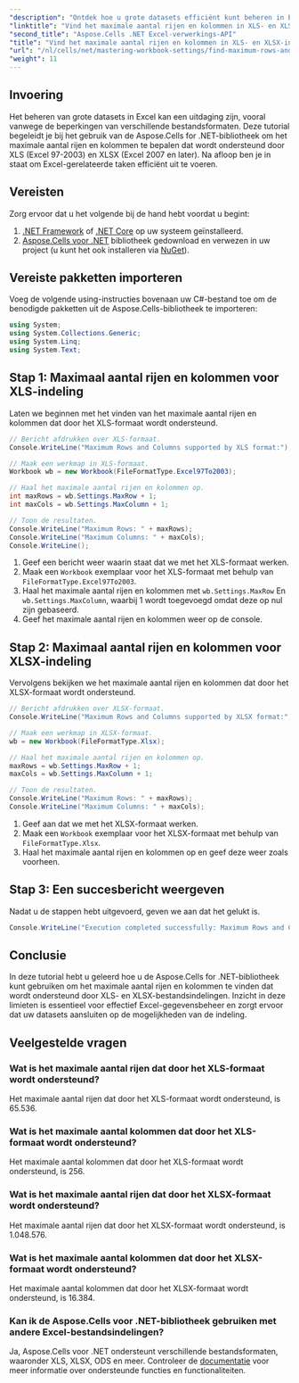 ```yaml
---
"description": "Ontdek hoe u grote datasets efficiënt kunt beheren in Excel met behulp van de Aspose.Cells for .NET-bibliotheek. Deze handleiding biedt een stapsgewijze aanpak voor het bepalen van het maximale aantal rijen en kolommen dat wordt ondersteund door zowel de XLS- als de XLSX-bestandsindeling."
"linktitle": "Vind het maximale aantal rijen en kolommen in XLS- en XLSX-indelingen"
"second_title": "Aspose.Cells .NET Excel-verwerkings-API"
"title": "Vind het maximale aantal rijen en kolommen in XLS- en XLSX-indelingen"
"url": "/nl/cells/net/mastering-workbook-settings/find-maximum-rows-and-columns/"
"weight": 11
---
```


## Invoering

Het beheren van grote datasets in Excel kan een uitdaging zijn, vooral vanwege de beperkingen van verschillende bestandsformaten. Deze tutorial begeleidt je bij het gebruik van de Aspose.Cells for .NET-bibliotheek om het maximale aantal rijen en kolommen te bepalen dat wordt ondersteund door XLS (Excel 97-2003) en XLSX (Excel 2007 en later). Na afloop ben je in staat om Excel-gerelateerde taken efficiënt uit te voeren.

## Vereisten

Zorg ervoor dat u het volgende bij de hand hebt voordat u begint:

1. [.NET Framework](https://dotnet.microsoft.com/en-us/download) of [.NET Core](https://dotnet.microsoft.com/en-us/download) op uw systeem geïnstalleerd.
2. [Aspose.Cells voor .NET](https://releases.aspose.com/cells/net/) bibliotheek gedownload en verwezen in uw project (u kunt het ook installeren via [NuGet](https://www.nuget.org/packages/Aspose.Cells/)).

## Vereiste pakketten importeren

Voeg de volgende using-instructies bovenaan uw C#-bestand toe om de benodigde pakketten uit de Aspose.Cells-bibliotheek te importeren:

```csharp
using System;
using System.Collections.Generic;
using System.Linq;
using System.Text;
```

## Stap 1: Maximaal aantal rijen en kolommen voor XLS-indeling

Laten we beginnen met het vinden van het maximale aantal rijen en kolommen dat door het XLS-formaat wordt ondersteund.

```csharp
// Bericht afdrukken over XLS-formaat.
Console.WriteLine("Maximum Rows and Columns supported by XLS format:");

// Maak een werkmap in XLS-formaat.
Workbook wb = new Workbook(FileFormatType.Excel97To2003);

// Haal het maximale aantal rijen en kolommen op.
int maxRows = wb.Settings.MaxRow + 1;
int maxCols = wb.Settings.MaxColumn + 1;

// Toon de resultaten.
Console.WriteLine("Maximum Rows: " + maxRows);
Console.WriteLine("Maximum Columns: " + maxCols);
Console.WriteLine();
```

1. Geef een bericht weer waarin staat dat we met het XLS-formaat werken.
2. Maak een `Workbook` exemplaar voor het XLS-formaat met behulp van `FileFormatType.Excel97To2003`.
3. Haal het maximale aantal rijen en kolommen met `wb.Settings.MaxRow` En `wb.Settings.MaxColumn`, waarbij 1 wordt toegevoegd omdat deze op nul zijn gebaseerd.
4. Geef het maximale aantal rijen en kolommen weer op de console.

## Stap 2: Maximaal aantal rijen en kolommen voor XLSX-indeling

Vervolgens bekijken we het maximale aantal rijen en kolommen dat door het XLSX-formaat wordt ondersteund.

```csharp
// Bericht afdrukken over XLSX-formaat.
Console.WriteLine("Maximum Rows and Columns supported by XLSX format:");

// Maak een werkmap in XLSX-formaat.
wb = new Workbook(FileFormatType.Xlsx);

// Haal het maximale aantal rijen en kolommen op.
maxRows = wb.Settings.MaxRow + 1;
maxCols = wb.Settings.MaxColumn + 1;

// Toon de resultaten.
Console.WriteLine("Maximum Rows: " + maxRows);
Console.WriteLine("Maximum Columns: " + maxCols);
```

1. Geef aan dat we met het XLSX-formaat werken.
2. Maak een `Workbook` exemplaar voor het XLSX-formaat met behulp van `FileFormatType.Xlsx`.
3. Haal het maximale aantal rijen en kolommen op en geef deze weer zoals voorheen.

## Stap 3: Een succesbericht weergeven

Nadat u de stappen hebt uitgevoerd, geven we aan dat het gelukt is.

```csharp
Console.WriteLine("Execution completed successfully: Maximum Rows and Columns retrieval for both formats.");
```

## Conclusie

In deze tutorial hebt u geleerd hoe u de Aspose.Cells for .NET-bibliotheek kunt gebruiken om het maximale aantal rijen en kolommen te vinden dat wordt ondersteund door XLS- en XLSX-bestandsindelingen. Inzicht in deze limieten is essentieel voor effectief Excel-gegevensbeheer en zorgt ervoor dat uw datasets aansluiten op de mogelijkheden van de indeling.

## Veelgestelde vragen

### Wat is het maximale aantal rijen dat door het XLS-formaat wordt ondersteund?
Het maximale aantal rijen dat door het XLS-formaat wordt ondersteund, is 65.536.

### Wat is het maximale aantal kolommen dat door het XLS-formaat wordt ondersteund?
Het maximale aantal kolommen dat door het XLS-formaat wordt ondersteund, is 256.

### Wat is het maximale aantal rijen dat door het XLSX-formaat wordt ondersteund?
Het maximale aantal rijen dat door het XLSX-formaat wordt ondersteund, is 1.048.576.

### Wat is het maximale aantal kolommen dat door het XLSX-formaat wordt ondersteund?
Het maximale aantal kolommen dat door het XLSX-formaat wordt ondersteund, is 16.384.

### Kan ik de Aspose.Cells voor .NET-bibliotheek gebruiken met andere Excel-bestandsindelingen?
Ja, Aspose.Cells voor .NET ondersteunt verschillende bestandsformaten, waaronder XLS, XLSX, ODS en meer. Controleer de [documentatie](https://reference.aspose.com/cells/net/) voor meer informatie over ondersteunde functies en functionaliteiten.